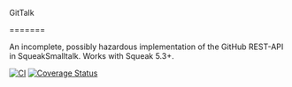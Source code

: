 GitTalk

=======

An incomplete, possibly hazardous implementation of the GitHub REST-API in SqueakSmalltalk.
Works with Squeak 5.3+.

[![CI](https://github.com/Stastez/GitHub-API/actions/workflows/ci.yml/badge.svg)](https://github.com/Stastez/GitHub-API/actions/workflows/ci.yml)
[![Coverage Status](https://coveralls.io/repos/github/Stastez/GitHub-API/badge.svg?branch=master)](https://coveralls.io/github/Stastez/GitHub-API)